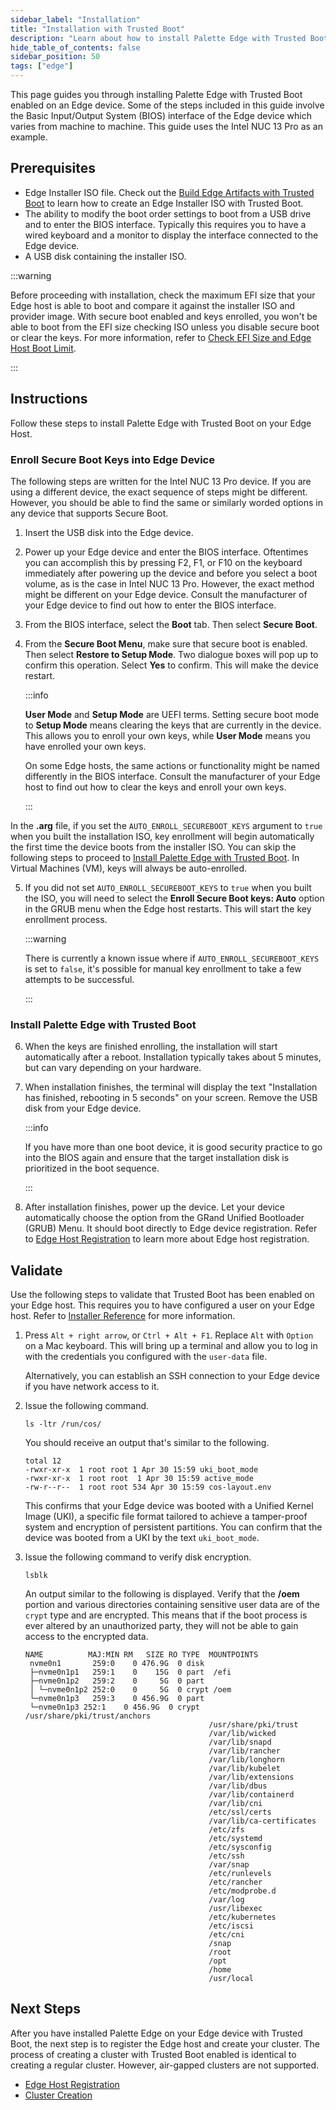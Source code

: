 ```yaml
---
sidebar_label: "Installation"
title: "Installation with Trusted Boot"
description: "Learn about how to install Palette Edge with Trusted Boot on your Edge device."
hide_table_of_contents: false
sidebar_position: 50
tags: ["edge"]
---
```


This page guides you through installing Palette Edge with Trusted Boot enabled on an Edge device. Some of the steps
included in this guide involve the Basic Input/Output System (BIOS) interface of the Edge device which varies from
machine to machine. This guide uses the Intel NUC 13 Pro as an example.

## Prerequisites

- Edge Installer ISO file. Check out the [Build Edge Artifacts with Trusted Boot](../edgeforge/build-trusted-iso.md) to
  learn how to create an Edge Installer ISO with Trusted Boot.
- The ability to modify the boot order settings to boot from a USB drive and to enter the BIOS interface. Typically this
  requires you to have a wired keyboard and a monitor to display the interface connected to the Edge device.
- A USB disk containing the installer ISO.

:::warning

Before proceeding with installation, check the maximum EFI size that your Edge host is able to boot and compare it
against the installer ISO and provider image. With secure boot enabled and keys enrolled, you won't be able to boot from
the EFI size checking ISO unless you disable secure boot or clear the keys. For more information, refer to
[Check EFI Size and Edge Host Boot Limit](../edgeforge/check-efi-limit.md).

:::

## Instructions

Follow these steps to install Palette Edge with Trusted Boot on your Edge Host.

### Enroll Secure Boot Keys into Edge Device

The following steps are written for the Intel NUC 13 Pro device. If you are using a different device, the exact sequence
of steps might be different. However, you should be able to find the same or similarly worded options in any device that
supports Secure Boot.

1. Insert the USB disk into the Edge device.

2. Power up your Edge device and enter the BIOS interface. Oftentimes you can accomplish this by pressing F2, F1, or F10
   on the keyboard immediately after powering up the device and before you select a boot volume, as is the case in Intel
   NUC 13 Pro. However, the exact method might be different on your Edge device. Consult the manufacturer of your Edge
   device to find out how to enter the BIOS interface.

3. From the BIOS interface, select the **Boot** tab. Then select **Secure Boot**.

4. From the **Secure Boot Menu**, make sure that secure boot is enabled. Then select **Restore to Setup Mode**. Two
   dialogue boxes will pop up to confirm this operation. Select **Yes** to confirm. This will make the device restart.

   :::info

   **User Mode** and **Setup Mode** are UEFI terms. Setting secure boot mode to **Setup Mode** means clearing the keys
   that are currently in the device. This allows you to enroll your own keys, while **User Mode** means you have
   enrolled your own keys.

   On some Edge hosts, the same actions or functionality might be named differently in the BIOS interface. Consult the
   manufacturer of your Edge host to find out how to clear the keys and enroll your own keys.

   :::

In the **.arg** file, if you set the `AUTO_ENROLL_SECUREBOOT_KEYS` argument to `true` when you built the installation
ISO, key enrollment will begin automatically the first time the device boots from the installer ISO. You can skip the
following steps to proceed to [Install Palette Edge with Trusted Boot](#install-palette-edge-with-trusted-boot). In
Virtual Machines (VM), keys will always be auto-enrolled.

5. If you did not set `AUTO_ENROLL_SECUREBOOT_KEYS` to `true` when you built the ISO, you will need to select the
   **Enroll Secure Boot keys: Auto** option in the GRUB menu when the Edge host restarts. This will start the key
   enrollment process.

   :::warning

   There is currently a known issue where if `AUTO_ENROLL_SECUREBOOT_KEYS` is set to `false`, it's possible for manual
   key enrollment to take a few attempts to be successful.

   :::

### Install Palette Edge with Trusted Boot

6. When the keys are finished enrolling, the installation will start automatically after a reboot. Installation
   typically takes about 5 minutes, but can vary depending on your hardware.

7. When installation finishes, the terminal will display the text "Installation has finished, rebooting in 5 seconds" on
   your screen. Remove the USB disk from your Edge device.

   :::info

   If you have more than one boot device, it is good security practice to go into the BIOS again and ensure that the
   target installation disk is prioritized in the boot sequence.

   :::

8. After installation finishes, power up the device. Let your device automatically choose the option from the GRand
   Unified Bootloader (GRUB) Menu. It should boot directly to Edge device registration. Refer to
   [Edge Host Registration](../../site-deployment/site-installation/edge-host-registration.md) to learn more about Edge
   host registration.

## Validate

Use the following steps to validate that Trusted Boot has been enabled on your Edge host. This requires you to have
configured a user on your Edge host. Refer to [Installer Reference](../../edge-configuration/installer-reference.md) for
more information.

1. Press `Alt + right arrow`, or `Ctrl + Alt + F1`. Replace `Alt` with `Option` on a Mac keyboard. This will bring up a
   terminal and allow you to log in with the credentials you configured with the `user-data` file.

   Alternatively, you can establish an SSH connection to your Edge device if you have network access to it.

2. Issue the following command.

   ```shell
   ls -ltr /run/cos/
   ```

   You should receive an output that's similar to the following.

   ```
   total 12
   -rwxr-xr-x  1 root root 1 Apr 30 15:59 uki_boot_mode
   -rwxr-xr-x  1 root root  1 Apr 30 15:59 active_mode
   -rw-r--r--  1 root root 534 Apr 30 15:59 cos-layout.env
   ```

   This confirms that your Edge device was booted with a Unified Kernel Image (UKI), a specific file format tailored to
   achieve a tamper-proof system and encryption of persistent partitions. You can confirm that the device was booted
   from a UKI by the text `uki_boot_mode`.

3. Issue the following command to verify disk encryption.

   ```shell
   lsblk
   ```

   An output similar to the following is displayed. Verify that the **/oem** portion and various directories containing
   sensitive user data are of the `crypt` type and are encrypted. This means that if the boot process is ever altered by
   an unauthorized party, they will not be able to gain access to the encrypted data.

   ```hideClipboard
   NAME          MAJ:MIN RM   SIZE RO TYPE  MOUNTPOINTS
    nvme0n1       259:0    0 476.9G  0 disk
    ├─nvme0n1p1   259:1    0    15G  0 part  /efi
    ├─nvme0n1p2   259:2    0     5G  0 part
    │ └─nvme0n1p2 252:0    0     5G  0 crypt /oem
    └─nvme0n1p3   259:3    0 456.9G  0 part
    └─nvme0n1p3 252:1    0 456.9G  0 crypt /usr/share/pki/trust/anchors
                                            /usr/share/pki/trust
                                            /var/lib/wicked
                                            /var/lib/snapd
                                            /var/lib/rancher
                                            /var/lib/longhorn
                                            /var/lib/kubelet
                                            /var/lib/extensions
                                            /var/lib/dbus
                                            /var/lib/containerd
                                            /var/lib/cni
                                            /etc/ssl/certs
                                            /var/lib/ca-certificates
                                            /etc/zfs
                                            /etc/systemd
                                            /etc/sysconfig
                                            /etc/ssh
                                            /var/snap
                                            /etc/runlevels
                                            /etc/rancher
                                            /etc/modprobe.d
                                            /var/log
                                            /usr/libexec
                                            /etc/kubernetes
                                            /etc/iscsi
                                            /etc/cni
                                            /snap
                                            /root
                                            /opt
                                            /home
                                            /usr/local
   ```

## Next Steps

After you have installed Palette Edge on your Edge device with Trusted Boot, the next step is to register the Edge host
and create your cluster. The process of creating a cluster with Trusted Boot enabled is identical to creating a regular
cluster. However, air-gapped clusters are not supported.

- [Edge Host Registration](../../site-deployment/site-installation/edge-host-registration.md)
- [Cluster Creation](../../site-deployment/cluster-deployment.md)
